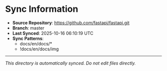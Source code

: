 # Sync Information

- **Source Repository**: https://github.com/fastapi/fastapi.git
- **Branch**: master
- **Last Synced**: 2025-10-16 06:10:19 UTC
- **Sync Patterns**:
  - docs/en/docs/*
  - !docs/en/docs/img

---
*This directory is automatically synced. Do not edit files directly.*
